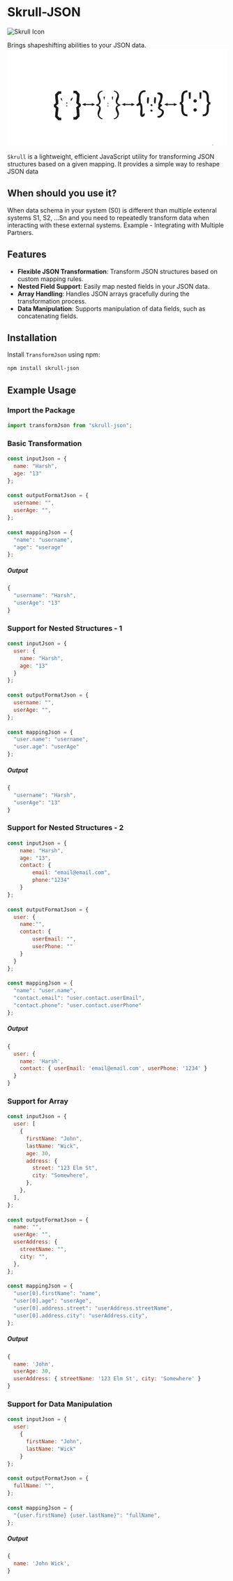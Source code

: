 # Skrull-JSON
![Skrull Icon](./skrull-icon.ico)


Brings shapeshifting abilities to your JSON data.
![Shapeshifting JSON](json-json.png)

`Skrull` is a lightweight, efficient JavaScript utility for transforming JSON structures based on a given mapping. It provides a simple way to reshape JSON data

## When should you use it?
When data schema in your system (S0) is different than multiple extenral systems S1, S2, ...Sn and you need to repeatedly transform data when interacting with these external systems.
Example - Integrating with Multiple Partners.

## Features

- **Flexible JSON Transformation**: Transform JSON structures based on custom mapping rules.
- **Nested Field Support**: Easily map nested fields in your JSON data.
- **Array Handling**: Handles JSON arrays gracefully during the transformation process.
- **Data Manipulation**: Supports manipulation of data fields, such as concatenating fields.

## Installation

Install `TransformJson` using npm:

```bash
npm install skrull-json
```

## Example Usage

### Import the Package
```javascript
import transformJson from "skrull-json";

```

### Basic Transformation
```javascript
const inputJson = {
  name: "Harsh",
  age: "13"
};

const outputFormatJson = {
  username: "",
  userAge: "",
};

const mappingJson = {
  "name": "username",
  "age": "userage"
};
```

##### Output
```javascript
{
  "username": "Harsh",
  "userAge": "13"
}

```

### Support for Nested Structures - 1
```javascript
const inputJson = {
  user: {
    name: "Harsh",
    age: "13"
  }
};

const outputFormatJson = {
  username: "",
  userAge: "",
};

const mappingJson = {
  "user.name": "username",
  "user.age": "userAge"
};
```

##### Output
```javascript
{
  "username": "Harsh",
  "userAge": "13"
}

```

### Support for Nested Structures - 2
```javascript
const inputJson = {
    name: "Harsh",
    age: "13",
    contact: {
        email: "email@email.com",
        phone:"1234"
    }
};

const outputFormatJson = {
  user: {
    name:"",
    contact: {
        userEmail: "",
        userPhone: ""
    }
  }
};

const mappingJson = {
  "name": "user.name",
  "contact.email": "user.contact.userEmail",
  "contact.phone": "user.contact.userPhone"
};
```

##### Output
```javascript
{
  user: {
    name: 'Harsh',
    contact: { userEmail: 'email@email.com', userPhone: '1234' }
  }
}
```

### Support for Array
```javascript
const inputJson = {
  user: [
    {
      firstName: "John",
      lastName: "Wick",
      age: 30,
      address: {
        street: "123 Elm St",
        city: "Somewhere",
      },
    },
  ],
};

const outputFormatJson = {
  name: "",
  userAge: "",
  userAddress: {
    streetName: "",
    city: "",
  },
};

const mappingJson = {
  "user[0].firstName": "name",
  "user[0].age": "userAge",
  "user[0].address.street": "userAddress.streetName",
  "user[0].address.city": "userAddress.city",
};
```


##### Output
```javascript
{
  name: 'John',
  userAge: 30,
  userAddress: { streetName: '123 Elm St', city: 'Somewhere' }
}
```


### Support for Data Manipulation
```javascript
const inputJson = {
  user:
    {
      firstName: "John",
      lastName: "Wick"
    }
};

const outputFormatJson = {
  fullName: "",
};

const mappingJson = {
  "{user.firstName} {user.lastName}": "fullName",
};
```


##### Output
```javascript
{
  name: 'John Wick',
}
```